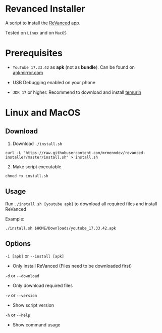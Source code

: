 # Revanced Installer

A script to install the [ReVanced](https://github.com/revanced/) app.

Tested on `Linux` and on `MacOS`

# Prerequisites

-   `YouTube 17.33.42` as **apk** (not as **bundle**). Can be found on [apkmirror.com](https://www.apkmirror.com/apk/google-inc/youtube/youtube-17-33-42-release/youtube-17-33-42-2-android-apk-download/)

-   USB Debugging enabled on your phone

-   `JDK 17` or higher. Recommend to download and install [temurin](https://adoptium.net/de/temurin/releases)

# Linux and MacOS

## Download

1. Download `./install.sh`

```
curl -L "https://raw.githubusercontent.com/mrmenndev/revanced-installer/master/install.sh" > install.sh
```

2. Make script executable

```
chmod +x install.sh
```

## Usage

Run `./install.sh [youtube apk]` to download all required files and install ReVanced

Example:

```
./install.sh $HOME/Downloads/youtube_17.33.42.apk
```

## Options

`-i [apk]` or `--install [apk]`

-   Only install ReVanced (Files need to be downloaded first)

`-d` or `--download`

-   Only download required files

`-v` or `--version`

-   Show script version

`-h` or `--help`

-   Show command usage
